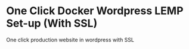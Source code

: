 #  One Click Docker Wordpress LEMP Set-up (With SSL)
One click production website in wordpress with SSL <br>
